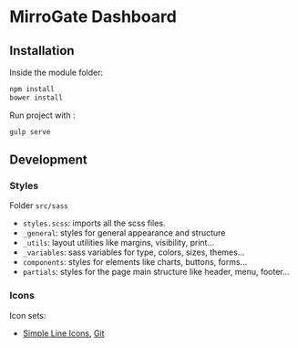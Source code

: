 # MirroGate Dashboard

## Installation

Inside the module folder:

```sh
npm install
bower install
```

Run project with :

```
gulp serve
````

## Development

### Styles

Folder `src/sass`

* `styles.scss`: imports all the scss files.
* `_general`: styles for general appearance and structure
* `_utils`: layout utilities like margins, visibility, print...
* `_variables`: sass variables for type, colors, sizes, themes...
* `components`: styles for elements like charts, buttons, forms...
* `partials`: styles for the page main structure like header, menu, footer...

### Icons

Icon sets:

* [Simple Line Icons](http://simplelineicons.com/), [Git](https://github.com/thesabbir/simple-line-icons/)
